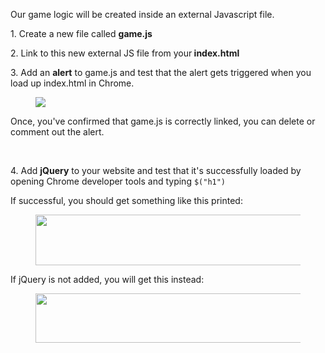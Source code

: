 <p>Our game logic will be created inside an external Javascript file. </p><p>1. Create a new file called <strong>game.js</strong></p><p>2. Link to this new external JS file from your<strong> index.html</strong></p><p>3. Add an <strong>alert</strong> to game.js and test that the alert gets triggered when you load up index.html in Chrome.</p><figure><img src="https://udemy-images.s3.amazonaws.com:443/redactor/raw/2018-11-21_10-11-16-0716e70473b5571cf5da842f76fabaab.png"></figure><p>Once, you've confirmed that game.js is correctly linked, you can delete or comment out the alert. </p><p><br></p><p>4. Add <strong>jQuery</strong> to your website and test that it's successfully loaded by opening Chrome developer tools and typing <code>$("h1")</code> </p><p>If successful, you should get something like this printed:</p><figure><img height="81" src="https://udemy-images.s3.amazonaws.com:443/redactor/raw/2018-11-21_10-09-02-e51887bc6710ccc4d3461ad9cbccd1ac.png" width="877"></figure><p>If jQuery is not added, you will get this instead:</p><figure><img height="79" src="https://udemy-images.s3.amazonaws.com:443/redactor/raw/2018-11-21_10-08-03-8ec9ad47f49f821861a633c982745204.png" width="749"></figure>